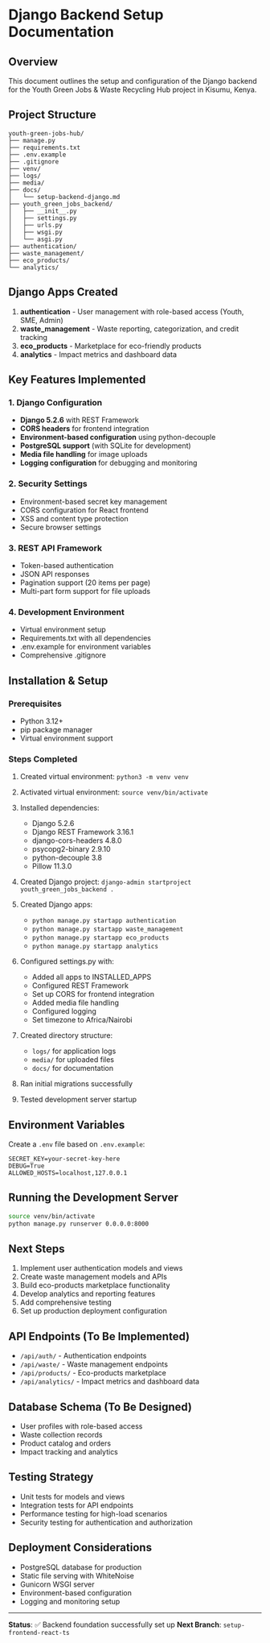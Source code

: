 # Django Backend Setup Documentation

## Overview
This document outlines the setup and configuration of the Django backend for the Youth Green Jobs & Waste Recycling Hub project in Kisumu, Kenya.

## Project Structure
```
youth-green-jobs-hub/
├── manage.py
├── requirements.txt
├── .env.example
├── .gitignore
├── venv/
├── logs/
├── media/
├── docs/
│   └── setup-backend-django.md
├── youth_green_jobs_backend/
│   ├── __init__.py
│   ├── settings.py
│   ├── urls.py
│   ├── wsgi.py
│   └── asgi.py
├── authentication/
├── waste_management/
├── eco_products/
└── analytics/
```

## Django Apps Created
1. **authentication** - User management with role-based access (Youth, SME, Admin)
2. **waste_management** - Waste reporting, categorization, and credit tracking
3. **eco_products** - Marketplace for eco-friendly products
4. **analytics** - Impact metrics and dashboard data

## Key Features Implemented

### 1. Django Configuration
- **Django 5.2.6** with REST Framework
- **CORS headers** for frontend integration
- **Environment-based configuration** using python-decouple
- **PostgreSQL support** (with SQLite for development)
- **Media file handling** for image uploads
- **Logging configuration** for debugging and monitoring

### 2. Security Settings
- Environment-based secret key management
- CORS configuration for React frontend
- XSS and content type protection
- Secure browser settings

### 3. REST API Framework
- Token-based authentication
- JSON API responses
- Pagination support (20 items per page)
- Multi-part form support for file uploads

### 4. Development Environment
- Virtual environment setup
- Requirements.txt with all dependencies
- .env.example for environment variables
- Comprehensive .gitignore

## Installation & Setup

### Prerequisites
- Python 3.12+
- pip package manager
- Virtual environment support

### Steps Completed
1. Created virtual environment: `python3 -m venv venv`
2. Activated virtual environment: `source venv/bin/activate`
3. Installed dependencies:
   - Django 5.2.6
   - Django REST Framework 3.16.1
   - django-cors-headers 4.8.0
   - psycopg2-binary 2.9.10
   - python-decouple 3.8
   - Pillow 11.3.0

4. Created Django project: `django-admin startproject youth_green_jobs_backend .`
5. Created Django apps:
   - `python manage.py startapp authentication`
   - `python manage.py startapp waste_management`
   - `python manage.py startapp eco_products`
   - `python manage.py startapp analytics`

6. Configured settings.py with:
   - Added all apps to INSTALLED_APPS
   - Configured REST Framework
   - Set up CORS for frontend integration
   - Added media file handling
   - Configured logging
   - Set timezone to Africa/Nairobi

7. Created directory structure:
   - `logs/` for application logs
   - `media/` for uploaded files
   - `docs/` for documentation

8. Ran initial migrations successfully
9. Tested development server startup

## Environment Variables
Create a `.env` file based on `.env.example`:
```env
SECRET_KEY=your-secret-key-here
DEBUG=True
ALLOWED_HOSTS=localhost,127.0.0.1
```

## Running the Development Server
```bash
source venv/bin/activate
python manage.py runserver 0.0.0.0:8000
```

## Next Steps
1. Implement user authentication models and views
2. Create waste management models and APIs
3. Build eco-products marketplace functionality
4. Develop analytics and reporting features
5. Add comprehensive testing
6. Set up production deployment configuration

## API Endpoints (To Be Implemented)
- `/api/auth/` - Authentication endpoints
- `/api/waste/` - Waste management endpoints
- `/api/products/` - Eco-products marketplace
- `/api/analytics/` - Impact metrics and dashboard data

## Database Schema (To Be Designed)
- User profiles with role-based access
- Waste collection records
- Product catalog and orders
- Impact tracking and analytics

## Testing Strategy
- Unit tests for models and views
- Integration tests for API endpoints
- Performance testing for high-load scenarios
- Security testing for authentication and authorization

## Deployment Considerations
- PostgreSQL database for production
- Static file serving with WhiteNoise
- Gunicorn WSGI server
- Environment-based configuration
- Logging and monitoring setup

---

**Status**: ✅ Backend foundation successfully set up
**Next Branch**: `setup-frontend-react-ts`
